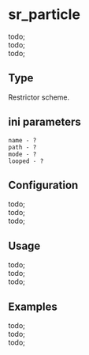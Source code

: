 # sr_particle

todo; <br/>
todo; <br/>
todo; <br/>

## Type

Restrictor scheme.

## ini parameters

```
name - ?
path - ?
mode - ?
looped - ?
```

## Configuration

todo; <br/>
todo; <br/>
todo; <br/>

## Usage

todo; <br/>
todo; <br/>
todo; <br/>

## Examples

todo; <br/>
todo; <br/>
todo; <br/>
